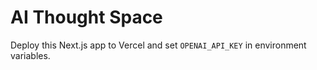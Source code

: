 # AI Thought Space
Deploy this Next.js app to Vercel and set `OPENAI_API_KEY` in environment variables.